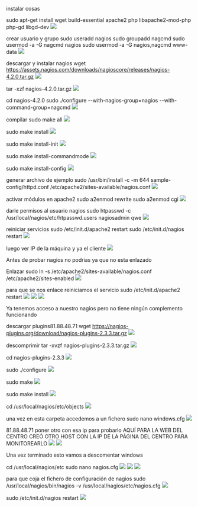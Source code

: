 instalar cosas

sudo apt-get install wget build-essential apache2 php libapache2-mod-php php-gd libgd-dev
![](Imagen/1.png)


crear usuario y grupo
sudo useradd nagios
sudo groupadd nagcmd
sudo usermod -a -G nagcmd nagios
sudo usermod -a -G nagios,nagcmd www-data
![](Imagen/2.png)


descargar y instalar nagios
wget https://assets.nagios.com/downloads/nagioscore/releases/nagios-4.2.0.tar.gz
![](Imagen/3.png)


tar -xzf nagios-4.2.0.tar.gz
![](Imagen/4.png)


cd nagios-4.2.0
sudo ./configure --with-nagios-group=nagios --with-command-group=nagcmd
![](Imagen/5.png)


compilar
sudo make all
![](Imagen/6.png)


sudo make install
![](Imagen/7.png)


sudo make install-init
![](Imagen/8.png)


sudo make install-commandmode
![](Imagen/9.png)


sudo make install-config
![](Imagen/10.png)


generar archivo de ejemplo
sudo /usr/bin/install -c -m 644 sample-config/httpd.conf /etc/apache2/sites-available/nagios.conf
![](Imagen/11.png)


activar módulos en apache2
sudo a2enmod rewrite
sudo a2enmod cgi
![](Imagen/12.png)


darle permisos al usuario nagios
sudo htpasswd -c /usr/local/nagios/etc/htpasswd.users nagiosadmin
qwe
![](Imagen/13.png)


reiniciar servicios
sudo /etc/init.d/apache2 restart
sudo /etc/init.d/nagios restart
![](Imagen/14.png)


luego ver IP de la máquina y ya el cliente
![](Imagen/15.png)


Antes de probar nagios no podrias ya que no esta enlazado


Enlazar
sudo ln -s /etc/apache2/sites-available/nagios.conf /etc/apache2/sites-enabled
![](Imagen/16.png)


para que se nos enlace reiniciamos el servicio
sudo /etc/init.d/apache2 restart
![](Imagen/17.png)
![](Imagen/18.png)
![](Imagen/19.png)


Ya tenemos acceso a nuestro nagios pero no tiene ningún complemento funcionando


descargar plugins81.88.48.71
wget https://nagios-plugins.org/download/nagios-plugins-2.3.3.tar.gz
![](Imagen/20.png)


descomprimir
tar -xvzf nagios-plugins-2.3.3.tar.gz
![](Imagen/21.png)


cd nagios-plugins-2.3.3
![](Imagen/22.png)


sudo ./configure
![](Imagen/23.png)


sudo make
![](Imagen/24.png)


sudo make install
![](Imagen/25.png)


cd /usr/local/nagios/etc/objects 
![](Imagen/26.png)


una vez en esta carpeta accedemos a un fichero 
sudo nano windows.cfg
![](Imagen/27.png)


81.88.48.71
poner otro con esa ip para probarlo
AQUÍ PARA LA WEB DEL CENTRO CREÓ OTRO HOST CON LA IP DE LA PÁGINA DEL CENTRO PARA MONITOREARLO
![](Imagen/28.png)
![](Imagen/29.png)


Una vez terminado esto vamos a descomentar windows


cd /usr/local/nagios/etc
sudo nano nagios.cfg
![](Imagen/30.png)
![](Imagen/31.png)
![](Imagen/32.png)


para que coja el fichero de configuración de nagios 
sudo /usr/local/nagios/bin/nagios -v /usr/local/nagios/etc/nagios.cfg
![](Imagen/33.png)


sudo /etc/init.d/nagios restart
![](Imagen/34.png)
